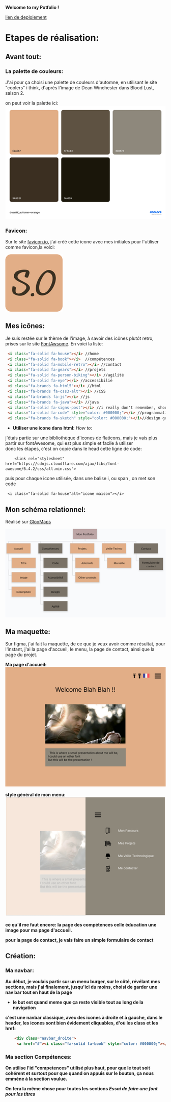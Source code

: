 <b>Welcome to my Potfolio ! </b>

[lien de deploiement](https://ounissasadaoui.github.io/Portfolio/)


# Etapes de réalisation:

## Avant tout:

### La palette de couleurs:

J'ai pour ça choisi une palette de couleurs d'automne, en utilisant le site "coolers" i think, d'après l'image de Dean Winchester dans Blood Lust, saison 2.

on peut voir la palette ici:
![image_palette](./asset/deanW_automn+orange_page-0001.jpg)

### Favicon:
Sur le site [favicon.io](https://favicon.io/), j'ai créé cette icone avec mes initiales pour l'utiliser comme favicon,la voici:
 
 ![favicon](./asset/apple-touch-icon%201.png)

 ## Mes icônes:

 Je suis restée sur le thème de l'image, à savoir des icônes plutôt retro, prises sur le site [FontAwsome](https://fontawesome.com/).
 En voici la liste:

 ```html
  <i class="fa-solid fa-house"></i> //home
  <i class="fa-solid fa-book"></i>  //compétences
  <i class="fa-solid fa-mobile-retro"></i> //contact
  <i class="fa-solid fa-gears"></i> //projets
  <i class="fa-solid fa-person-biking"></i> //agilité
  <i class="fa-solid fa-eye"></i> //accessibilié
  <i class="fa-brands fa-html5"></i> //html
  <i class="fa-brands fa-css3-alt"></i> //CSS
  <i class="fa-brands fa-js"></i> //js
  <i class="fa-brands fa-java"></i> //java
  <i class="fa-solid fa-signs-post"></i> //i really don't remember, should've done it eralier
  <i class="fa-solid fa-code" style="color: #000000;"></i> //programmation
  <i class="fa-brands fa-sketch" style="color: #000000;"></i>//design graphique

```
* <b>Utiliser une icone dans html:</b> <i>How to</i>:

j'étais partie sur une bibliothèque d'icones de flaticons, mais je vais plus partir sur fontAwesome, qui est plus simple et facile à utiliser   
donc les étapes, c'est on copie dans le head cette ligne de code:
```
    <link rel="stylesheet" href="https://cdnjs.cloudflare.com/ajax/libs/font-awesome/6.4.2/css/all.min.css">

```

puis pour chaque icone utilisée, dans une balise i, ou span , on met son code 
```
 <i class="fa-solid fa-house"alt="icone maison"></i> 
 ```
 ## Mon schéma relationnel:

 Réalisé sur [GlooMaps](https://www.gloomaps.com/)

 ![Mon_schéma_relationnel](./asset/gloomap_b0ee4c66.png)
 ## Ma maquette:
Sur figma, j'ai fait la maquette, de ce que je veux avoir comme résultat, pour l'instant, j'ai la page d'accueil, le menu, la page de contact, ainsi que la page du projet.

 <b>Ma page d'accueil:<b>
 ![icones](./asset/page-acceuil.png)

 <b> style général de mon menu:<b>
![favicon](./asset/page_menu_déroulé.png)

ce qu'il me faut encore:
  la page des compétences
  celle éducation
  une image pour ma page d'accueil.

pour la page de contact, je vais faire un simple formulaire de contact

## Création:
### Ma navbar:
Au début, je voulais partir sur un menu burger, sur le côté, révélant mes sections, mais j'ai finalement, jusqu'ici du moins, choisi de garder une nav bar tout en haut de la page
 * le but est quand meme que ça reste visible tout au long de la navigation

c'est une navbar classique, avec des icones à droite et à gauche, dans le header, les icones sont bien évidement cliquables, d'où les class et les href:
``` html
    <div class="navbar_droite">
     <a href="#"><i class="fa-solid fa-book" style="color: #000000;"></i></a>

```
### Ma section Compétences:
On utilise l'id "competences" utilisé plus haut, pour que le tout soit cohérent et surtout pour que quand on appuis sur le bouton, ça nous emmène à la section voulue.

<b>On fera la même chose pour toutes les sections </b>
<i>  Essai de faire une font pour les titres <i>